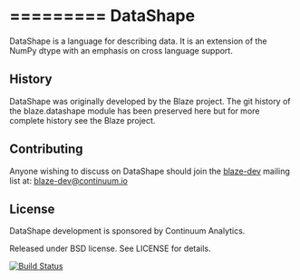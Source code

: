 =========
DataShape
=========

DataShape is a language for describing data. It is an extension of the
NumPy dtype with an emphasis on cross language support.

History
-------

DataShape was originally developed by the Blaze project.  The git
history of the blaze.datashape module has been preserved here but for
more complete history see the Blaze project.

Contributing
------------

Anyone wishing to discuss on DataShape should join the
[blaze-dev](https://groups.google.com/a/continuum.io/forum/#!forum/blaze-dev)
mailing list at: blaze-dev@continuum.io

License
-------

DataShape development is sponsored by Continuum Analytics.

Released under BSD license. See LICENSE for details.


[![Build Status](https://travis-ci.org/ContinuumIO/datashape.png)](https://travis-ci.org/ContinuumIO/datashape)
